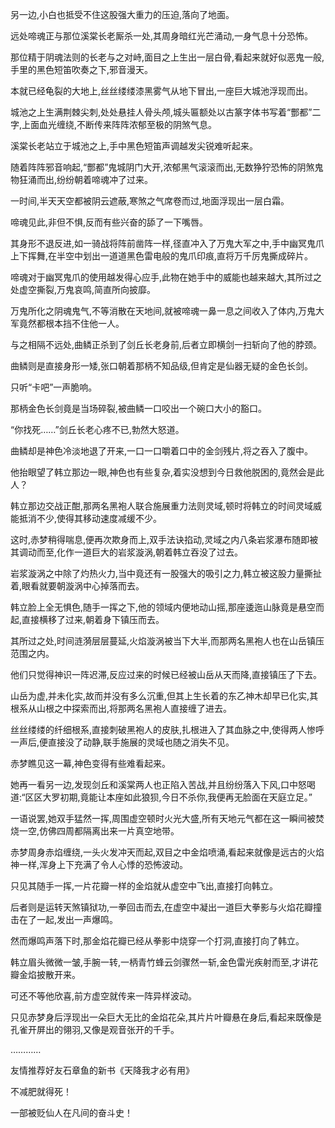 
另一边,小白也抵受不住这股强大重力的压迫,落向了地面。

远处啼魂正与那位溪棠长老厮杀一处,其周身暗红光芒涌动,一身气息十分恐怖。

那位精于阴魂法则的长老与之对峙,面目之上生出一层白骨,看起来就好似恶鬼一般,手里的黑色短笛吹奏之下,邪音漫天。

本就已经龟裂的大地上,丝丝缕缕漆黑雾气从地下冒出,一座巨大城池浮现而出。

城池之上生满荆棘尖刺,处处悬挂人骨头颅,城头匾额处以古篆字体书写着“酆都”二字,上面血光缠绕,不断传来阵阵浓郁至极的阴煞气息。

溪棠长老站立于城池之上,手中黑色短笛声调越发尖锐难听起来。

随着阵阵邪音响起,“酆都”鬼城阴门大开,浓郁黑气滚滚而出,无数狰狞恐怖的阴煞鬼物狂涌而出,纷纷朝着啼魂冲了过来。

一时间,半天天空都被阴云遮蔽,寒煞之气席卷而过,地面浮现出一层白霜。

啼魂见此,非但不惧,反而有些兴奋的舔了一下嘴唇。

其身形不退反进,如一骑战将阵前凿阵一样,径直冲入了万鬼大军之中,手中幽冥鬼爪上下挥舞,在半空中划出一道道黑色雷电般的鬼爪印痕,直将万千厉鬼撕成碎片。

啼魂对于幽冥鬼爪的使用越发得心应手,此物在她手中的威能也越来越大,其所过之处虚空撕裂,万鬼哀鸣,简直所向披靡。

万鬼所化之阴魂鬼气,不等消散在天地间,就被啼魂一鼻一息之间收入了体内,万鬼大军竟然都根本挡不住他一人。

与之相隔不远处,曲鳞正杀到了剑丘长老身前,后者立即横剑一扫斩向了他的脖颈。

曲鳞则是直接身形一矮,张口朝着那柄不知品级,但肯定是仙器无疑的金色长剑。

只听“卡吧”一声脆响。

那柄金色长剑竟是当场碎裂,被曲鳞一口咬出一个碗口大小的豁口。

“你找死……”剑丘长老心疼不已,勃然大怒道。

曲鳞却是神色冷淡地退了开来,一口一口嚼着口中的金剑残片,将之吞入了腹中。

他抬眼望了韩立那边一眼,神色也有些复杂,着实没想到今日救他脱困的,竟然会是此人？

韩立那边交战正酣,那两名黑袍人联合施展重力法则灵域,顿时将韩立的时间灵域威能抵消不少,使得其移动速度减缓不少。

这时,赤梦稍得喘息,便再次欺身而上,双手法诀掐动,灵域之内八条岩浆瀑布随即被其调动而至,化作一道巨大的岩浆漩涡,朝着韩立吞没了过去。

岩浆漩涡之中除了灼热火力,当中竟还有一股强大的吸引之力,韩立被这股力量撕扯着,眼看就要朝漩涡中心掉落而去。

韩立脸上全无惧色,随手一挥之下,他的领域内便地动山摇,那座逶迤山脉竟是悬空而起,直接横移了过来,朝着身下镇压而去。

其所过之处,时间涟漪层层蔓延,火焰漩涡被当下大半,而那两名黑袍人也在山岳镇压范围之内。

他们只觉得神识一阵迟滞,反应过来的时候已经被山岳从天而降,直接镇压了下去。

山岳为虚,并未化实,故而并没有多么沉重,但其上生长着的东乙神木却早已化实,其根系从山根之中探索而出,将那两名黑袍人直接缠了进去。

丝丝缕缕的纤细根系,直接刺破黑袍人的皮肤,扎根进入了其血脉之中,使得两人惨呼一声后,便直接没了动静,联手施展的灵域也随之消失不见。

赤梦瞧见这一幕,神色变得有些难看起来。

她再一看另一边,发现剑丘和溪棠两人也正陷入苦战,并且纷纷落入下风,口中怒喝道:“区区大罗初期,竟能让本座如此狼狈,今日不杀你,我便再无脸面在天庭立足。”

一语说罢,她双手猛然一挥,周围虚空顿时火光大盛,所有天地元气都在这一瞬间被焚烧一空,仿佛四周都隔离出来一片真空地带。

赤梦周身赤焰缠绕,一头火发冲天而起,双目之中金焰喷涌,看起来就像是远古的火焰神一样,浑身上下充满了令人心悸的恐怖波动。

只见其随手一挥,一片花瓣一样的金焰就从虚空中飞出,直接打向韩立。

后者则是运转天煞镇狱功,一拳回击而去,在虚空中凝出一道巨大拳影与火焰花瓣撞击在了一起,发出一声爆鸣。

然而爆鸣声落下时,那金焰花瓣已经从拳影中烧穿一个打洞,直接打向了韩立。

韩立眉头微微一皱,手腕一转,一柄青竹蜂云剑骤然一斩,金色雷光疾射而至,才讲花瓣金焰披散开来。

可还不等他欣喜,前方虚空就传来一阵异样波动。

只见赤梦身后浮现出一朵巨大无比的金焰花朵,其片片叶瓣悬在身后,看起来既像是孔雀开屏出的翎羽,又像是观音张开的千手。

…………

友情推荐好友石章鱼的新书《天降我才必有用》

不减肥就得死！

一部被贬仙人在凡间的奋斗史！